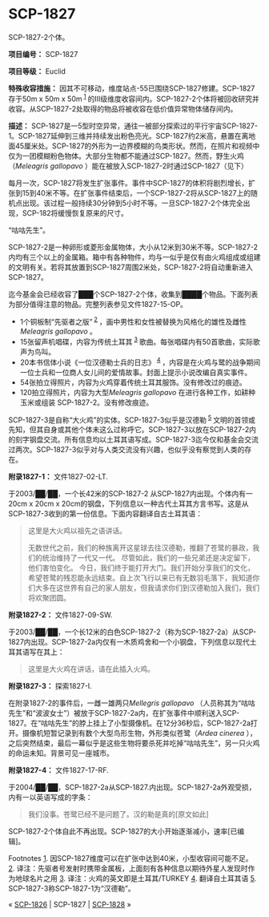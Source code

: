 # SCP-1827
                        




SCP-1827-2个体。



**项目编号：** SCP-1827

**项目等级：** Euclid

**特殊收容措施：** 因其不可移动，维度站点-55已围绕SCP-1827修建。SCP-1827存于50m x 50m x 50m<sup class='footnoteref'>
 <a shape='rect' class='footnoteref' id='footnoteref-1' href='javascript:;' onclick='WIKIDOT.page.utils.scrollToReference(&apos;footnote-1&apos;)'>1</a>
</sup>的III级维度收容间内。SCP-1827-2个体将被回收研究并收容。从SCP-1827-2处取得的物品将被收容在低价值异常物体储存间内。

**描述：** SCP-1827是一5型时空异常，通往一被部分探索过的平行宇宙SCP-1827-1。SCP-1827延伸到三维并持续发出粉色亮光。SCP-1827约2米高，悬置在离地面45厘米处。SCP-1827的外形为一边界模糊的鸟类形状。然而，在照片和视频中仅为一团模糊粉色物体。大部分生物都不能通过SCP-1827。然而，野生火鸡（*Meleagris gallopavo* ）能在被放入SCP-1827-2时通过SCP-1827（见下）

每月一次，SCP-1827将发生扩张事件。事件中SCP-1827的体积将剧烈增长，扩张到15到40米不等。在扩张事件结束后，一个SCP-1827-2将从SCP-1827上的随机点出现。该过程一般持续30分钟到5小时不等。一旦SCP-1827-2个体完全出现，SCP-182将缓慢恢复原来的尺寸。



“咕咕先生”。



SCP-1827-2是一种卵形或菱形金属物体，大小从12米到30米不等。SCP-1827-2内均有三个以上的金属箱。箱中有各种物件，均与一似乎是仅有由火鸡组成或组建的文明有关。若将其放置到SCP-1827周围2米处，SCP-1827-2将自动重新进入SCP-1827。

迄今基金会已经收容了███个SCP-1827-2个体，收集到████个物品。下面列表为部分值得注意的物品。完整列表参见文件1827-15-OP。

- 1个铜板制“先驱者之版”<sup class='footnoteref'>
 <a shape='rect' class='footnoteref' id='footnoteref-2' href='javascript:;' onclick='WIKIDOT.page.utils.scrollToReference(&apos;footnote-2&apos;)'>2</a>
</sup>，画中男性和女性被替换为风格化的雄性及雌性*Meleagris gallopavo* 。
- 15张留声机唱碟，内容为传统土耳其<sup class='footnoteref'>
 <a shape='rect' class='footnoteref' id='footnoteref-3' href='javascript:;' onclick='WIKIDOT.page.utils.scrollToReference(&apos;footnote-3&apos;)'>3</a>
</sup>歌曲。每张唱碟内有50首歌曲，实际歌声为鸟叫。
- 20本书信体小说《一位汉德勒士兵的日志》<sup class='footnoteref'>
 <a shape='rect' class='footnoteref' id='footnoteref-4' href='javascript:;' onclick='WIKIDOT.page.utils.scrollToReference(&apos;footnote-4&apos;)'>4</a>
</sup>，内容是在火鸡与鹭的战争期间一位士兵和一位商人女儿间的爱情故事。封面上提示小说改编自真实事件。
- 54张拍立得照片，内容为火鸡穿着传统土耳其服饰。没有修改过的痕迹。
- 120拍立得照片，内容为大型*Meleagris gallopavo* 在进行各种工作，如耕种玉米或组装 SCP-1827-2。没有修改痕迹。

SCP-1827-3是自称“大火鸡”的实体。SCP-1827-3似乎是汉德勒<sup class='footnoteref'>
 <a shape='rect' class='footnoteref' id='footnoteref-5' href='javascript:;' onclick='WIKIDOT.page.utils.scrollToReference(&apos;footnote-5&apos;)'>5</a>
</sup>文明的首领或先知，但其自身或其他个体未这么过称呼它。SCP-1827-3以放在SCP-1827-2内的刻字钢盘交流。所有信息均以土耳其语写成。SCP-1827-3迄今仅和基金会交流过两次。SCP-1827-3似乎对与人类交流没有兴趣，也似乎没有察觉到人类的存在。

**附录1827-1：** 文件1827-02-LT.

于2003/██/██，一个长42米的SCP-1827-2 从SCP-1827内出现。个体内有一20cm x 20cm x 20cm的钢盘，下列信息以一种古代土耳其方言书写。这是从SCP-1827-3收到的第一份信息。下面内容翻译自古土耳其语：


> 这里是大火鸡以祖先之语讲话。
> 
> 无数世代之前，我们的种族离开这星球去往汉德勒，推翻了苍鹭的暴政，我们的统治维持了一代又一代。
尽管如此，我们的一些兄弟还是决定留下，他们害怕变化。
今日，我们终于能打开大门。我们开始分享我们的文化，希望苍鹭的残忍能永远结束。自上次飞行以来已有无数羽毛落下，我知道你们大多在这世界有自己的家人朋友，但我请求你们到汉德勒加入我们，我们将欢聚团圆。
> 

**附录1827-2：** 文件1827-09-SW.

于2003/██/██，一个长12米的白色SCP-1827-2（称为SCP-1827-2a）从SCP-1827内出现。SCP-1827-2a内仅有一木质鸡舍和一个小钢盘，下列信息以现代土耳其语写在其上：


> 这里是大火鸡在讲话，请在此插入火鸡。
> 

**附录1827-3：** 探索1827-I.

在附录1827-2的事件后，一雌一雄两只*Mellegris gallopavo* （人员称其为“咕咕先生”和“波波女士”）被放于SCP-1827-2a内，在扩张事件中顺利送入SCP-1827。在“咕咕先生”的脖上挂上了小型摄像机。在12分36秒后，SCP-1827-2a打开。摄像机短暂记录到有数个大型鸟形生物，外形类似苍鹭（*Ardea cinerea* ），之后突然结束，最后一幕似乎是这些生物将要杀死并吃掉“咕咕先生”，另一只火鸡的命运未知。背景可见一座城市。

**附录1827-4：** 文件1827-17-RF.

于2004/██/██，SCP-1827-2a从SCP-1827.内出现。SCP-1827-2a外观受损，内有一以英语写成的字条：


> 我们没事。苍鹭已经不是问题了。汉的勒是真的[原文如此]
> 

SCP-1827-2个体自此不再出现。SCP-1827的大小开始逐渐减小，速率[已编辑]。


Footnotes
<a shape='rect' href='javascript:;' onclick='WIKIDOT.page.utils.scrollToReference(&apos;footnoteref-1&apos;)'>1</a>. 因SCP-1827维度可以在扩张中达到40米，小型收容间可能不足。
<a shape='rect' href='javascript:;' onclick='WIKIDOT.page.utils.scrollToReference(&apos;footnoteref-2&apos;)'>2</a>. 译注：先驱者号发射时携带金属板，上面刻有各种信息以期待外星人发现时作为地球名片之用
<a shape='rect' href='javascript:;' onclick='WIKIDOT.page.utils.scrollToReference(&apos;footnoteref-3&apos;)'>3</a>. 译注：火鸡的英文即是土耳其/TURKEY
<a shape='rect' href='javascript:;' onclick='WIKIDOT.page.utils.scrollToReference(&apos;footnoteref-4&apos;)'>4</a>. 翻译自土耳其语
<a shape='rect' href='javascript:;' onclick='WIKIDOT.page.utils.scrollToReference(&apos;footnoteref-5&apos;)'>5</a>. SCP-1827-3称SCP-1827-1为“汉德勒”。



« [SCP-1826](/scp-1826) | SCP-1827 | [SCP-1828](/scp-1828) »





                    